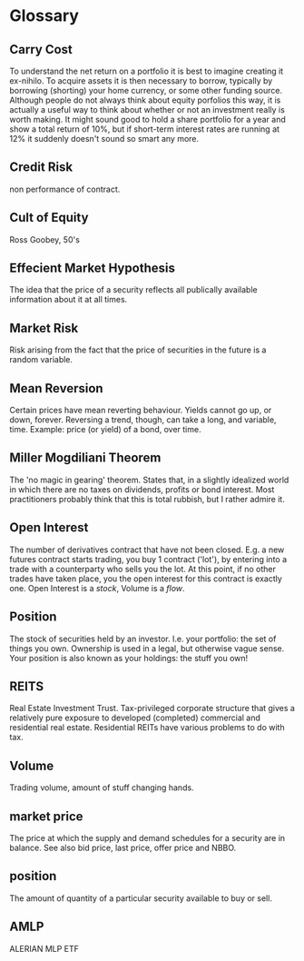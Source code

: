 # Glossary

## Carry Cost

To understand the net return on a portfolio it is best to imagine creating it ex-nihilo. To acquire assets it is then necessary to borrow, typically by borrowing (shorting) your home currency, or some other funding source. Although people do not always think about equity porfolios this way, it is actually a useful way to think about whether or not an investment really is worth making. It might sound good to hold a share portfolio for a year and show a total return of 10%, but if short-term interest rates are running at 12% it suddenly doesn't sound so smart any more. 

## Credit Risk

non performance of contract.

## Cult of Equity

Ross Goobey, 50's

## Effecient Market Hypothesis

The idea that the price of a security reflects all publically available information about it at all times.

## Market Risk

Risk arising from the fact that the price of securities in the future is a random variable.

## Mean Reversion

Certain prices have mean reverting behaviour. Yields cannot go up, or down, forever. Reversing a trend, though, can take a long, and variable, time. Example: price (or yield) of a bond, over time. 

## Miller Mogdiliani Theorem

The 'no magic in gearing' theorem. States that, in a slightly idealized world in which there are no taxes on dividends, profits or bond interest. Most practitioners probably think that this is total rubbish, but I rather admire it.

## Open Interest

The number of derivatives contract that have not been closed. E.g. a new futures contract starts trading, you buy 1 contract ('lot'), by entering into a trade with a counterparty who sells you the lot. At this point, if no other trades have taken place, you the open interest for this contract is exactly one.  Open Interest is a _stock_, Volume is a _flow_.

## Position

The stock of securities held by an investor. I.e. your portfolio: the set of things you own. Ownership is used in a legal, but otherwise vague sense. Your position is also known as your holdings: the stuff you own!

## REITS

Real Estate Investment Trust. Tax-privileged corporate structure that gives a relatively pure exposure to developed (completed) commercial and residential real estate.  Residential REITs have various problems to do with tax.

## Volume

Trading volume, amount of stuff changing hands. 

## market price

The price at which the supply and demand schedules for a security are in balance. See also bid price, last price, offer price and NBBO.

## position

The amount of quantity of a particular security available to buy or sell.     

## AMLP

ALERIAN MLP ETF